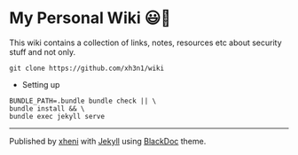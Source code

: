 # My Personal Wiki :smiley::key:

This wiki contains a collection of links, notes, resources etc about security stuff and not only.

```
git clone https://github.com/xh3n1/wiki
```
* Setting up
```
BUNDLE_PATH=.bundle bundle check || \
bundle install && \
bundle exec jekyll serve
```
---
Published by [xheni](https://xheni.me/) with [Jekyll](https://github.com/jekyll/jekyll) using [BlackDoc](https://github.com/karloespiritu/BlackDoc) theme.
